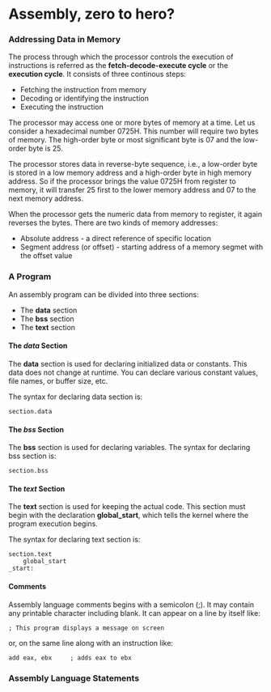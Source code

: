 # Assembly, zero to hero?

### Addressing Data in Memory

The process through which the processor controls the execution of instructions is referred as the
**fetch-decode-execute cycle** or the **execution cycle**. It consists of three continous steps:

* Fetching the instruction from memory
* Decoding or identifying the instruction
* Executing the instruction

The processor may access one or more bytes of memory at a time. Let us consider a hexadecimal number 0725H.
This number will require two bytes of memory. The high-order byte or most significant byte is 07 and the low-order
byte is 25.

The processor stores data in reverse-byte sequence, i.e., a low-order byte is stored in a low memory address
and a high-order byte in high memory address. So if the processor brings the value 0725H from register to memory,
it will transfer 25 first to the lower memory address and 07 to the next memory address.

When the processor gets the numeric data from memory to register, it again reverses the bytes. There are two
kinds of memory addresses:

* Absolute address - a direct reference of specific location
* Segment address (or offset) - starting address of a memory segmet with the offset value

### A Program

An assembly program can be divided into three sections:

* The **data** section
* The **bss** section
* The **text** section

#### The *data* Section

The **data** section is used for declaring initialized data or constants. This data does not change at runtime.
You can declare various constant values, file names, or buffer size, etc.

The syntax for declaring data section is:

	section.data

#### The *bss* Section

The **bss** section is used for declaring variables. The syntax for declaring bss section is:

	section.bss

#### The *text* Section

The **text** section is used for keeping the actual code. This section must begin with the declaration
**global_start**, which tells the kernel where the program execution begins.

The syntax for declaring text section is:

	section.text
		global_start
	_start:
	
#### Comments

Assembly language comments begins with a semicolon (;). It may contain any printable character including blank.
It can appear on a line by itself like:

	; This program displays a message on screen

or, on the same line along with an instruction like:

	add eax, ebx     ; adds eax to ebx

### Assembly Language Statements











